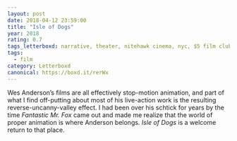 ```yaml
---
layout: post 
date: 2018-04-12 23:59:00
title: "Isle of Dogs"
year: 2018
rating: 0.7
tags_letterboxd: narrative, theater, nitehawk cinema, nyc, $5 film club, animation
tags:
  - film
category: Letterboxd
canonical: https://boxd.it/rerWx
---
```


Wes Anderson’s films are all effectively stop-motion animation, and part of what I find off-putting about most of his live-action work is the resulting reverse-uncanny-valley effect. I had been over his schtick for years by the time <cite>Fantastic Mr. Fox</cite> came out and made me realize that the world of proper animation is where Anderson belongs. <cite>Isle of Dogs</cite> is a welcome return to that place.